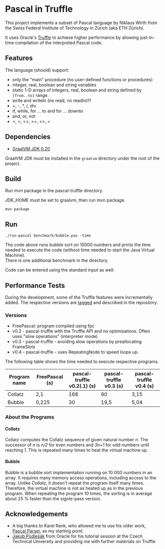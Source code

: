 # Pascal in Truffle

This project implements a subset of Pascal language by Niklaus Wirth from the Swiss Federal Institute of Technology in Zürich (aka ETH Zürich).

It uses Oracle's [Truffle](http://www.oracle.com/technetwork/oracle-labs/program-languages/overview/index-2301583.html) to achieve higher performance by allowing just-in-time compilation of the interpreted Pascal code.

## Features

The language (should) support:

- only the "main" procedure (no user-defined functions or procedures)
- integer, real, boolean and string variables
- static 1-D arrays of integers, real, boolean and string defined by `[from..to]` range.
- write and writeln (no read, no readln)!!!
- +, -, *, /, div
- if, while, for ... to and for ... downto
- and, or, not
- <, >, <=, >=, <>, =

## Dependencies

- [GraalVM JDK 0.20](http://www.oracle.com/technetwork/oracle-labs/program-languages/downloads/index.html)

GraalVM JDK must be installed in the `graalvm` directory under the root of the project.

## Build

Run mvn package in the pascal-truffle directory.

JDK_HOME must be set to graalvm, then run mvn package.
	
	mvn package

## Run

	./run-pascal benchmark/bubble.pas -time
	
The code above runs bubble sort on 10000 numbers and prints the time needed to execute the code (without time needed to start the Java Virtual Machine).  
There is one additional benchmark in the directory. 

Code can be entered using the standard input as well.

## Performance Tests

During the development, some of the Truffle features were incrementally added. 
The respective versions are [tagged](https://github.com/chovanecm/pascal-truffle/releases) and described in the repository.

### Versions
- FreePascal: program compiled using fpc
- v0.2 - pascal-truffle with the Truffle API and no optimisations. Often uses "slow operations" (interpreter mode)
- v0.3 - pascal-truffle - avoiding slow operations by preallocating FrameSlots
- v0.4 - pascal-truffle - uses RepeatingNode to speed loops up.

The following table shows the time needed to execute respective programs.

| Program name   | FreePascal (s) | pascal-truffle v0.2(.1)  (s)| pascal-truffle v0.3  (s) | pascal-truffle v0.4 (s) |
|---|---|---|---|---|
| Collatz  | 2,1  | 168  | 90  | 3,15  |
| Bubble  | 0,225  | 30  | 19,5  | 5,04  |

### About the Programs

#### Collatz
Collatz computes the Collatz sequence of given natural number *n*. The successor of *n* is *n/2* for even numbers and *3n+1* for odd numbers until reaching *1*. This is repeated many times to heat the virtual machine up.

#### Bubble
Bubble is a bubble sort implementation running on 10 000 numbers in an array. It requires many memory access operations, including access to the array. Unlike *Collatz*, it doesn't repeat the program itself many times. Therefore, the virtual machine is not as heated up as in the previous program. When repeating the program 10 times, the sorting is in average about 25 % faster than the signle-pass version.

## Acknowledgements
- A big thanks to Karel Rank, who allowed me to use his older work, [Pascal Parser](https://github.com/karl82/pascal-interpreter), as my starting point.
- [Jakub Podlešák](https://github.com/japod) from Oracle for his tutorial session at the Czech Technical University and providing me with further materials on Truffle
